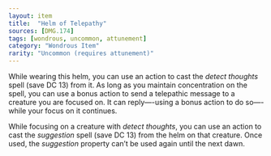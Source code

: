 ```yaml
---
layout: item
title:  "Helm of Telepathy"
sources: [DMG.174]
tags: [wondrous, uncommon, attunement]
category: "Wondrous Item"
rarity: "Uncommon (requires attunement)"
---
```


While wearing this helm, you can use an action to cast the *detect thoughts* spell (save DC 13) from it. As long as you maintain concentration on the spell, you can use a bonus action to send a telepathic message to a creature you are focused on. It can reply—-using a bonus action to do so—-while your focus on it continues.

While focusing on a creature with *detect thoughts*, you can use an action to cast the *suggestion* spell (save DC 13) from the helm on that creature. Once used, the *suggestion* property can’t be used again until the next dawn.